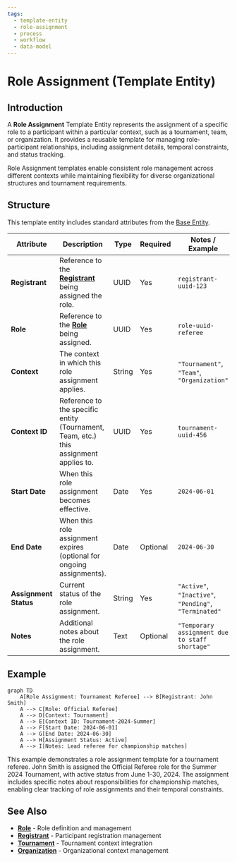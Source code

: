 ```yaml
---
tags:
  - template-entity
  - role-assignment
  - process
  - workflow
  - data-model
---
```


# Role Assignment (Template Entity)

## Introduction

A **Role Assignment** Template Entity represents the assignment of a specific role to a participant within a particular
context, such as a tournament, team, or organization. It provides a reusable template for managing role-participant
relationships, including assignment details, temporal constraints, and status tracking.

Role Assignment templates enable consistent role management across different contexts while maintaining flexibility for
diverse organizational structures and tournament requirements.

## Structure

This template entity includes standard attributes from the [Base Entity](../foundation/base_entity.md).

| Attribute      | Description                                                                           | Type   | Required | Notes / Example                                       |
| -------------- | ------------------------------------------------------------------------------------- | ------ | -------- | ----------------------------------------------------- |
| **Registrant** | Reference to the **[Registrant](../identity/registrant.md)** being assigned the role. | UUID   | Yes      | `registrant-uuid-123`                                 |
| **Role**       | Reference to the **[Role](../identity/role.md)** being assigned.                      | UUID   | Yes      | `role-uuid-referee`                                   |
| **Context**    | The context in which this role assignment applies.                                    | String | Yes      | `"Tournament"`, `"Team"`, `"Organization"`            |
| **Context ID** | Reference to the specific entity (Tournament, Team, etc.) this assignment applies to. | UUID   | Yes      | `tournament-uuid-456`                                 |
| **Start Date** | When this role assignment becomes effective.                                          | Date   | Yes      | `2024-06-01`                                          |
| **End Date**   | When this role assignment expires (optional for ongoing assignments).                 | Date   | Optional | `2024-06-30`                                          |
| **Assignment Status** | Current status of the role assignment.                                        | String | Yes      | `"Active"`, `"Inactive"`, `"Pending"`, `"Terminated"` |
| **Notes**      | Additional notes about the role assignment.                                           | Text   | Optional | `"Temporary assignment due to staff shortage"`        |

## Example

```mermaid
graph TD
    A[Role Assignment: Tournament Referee] --> B[Registrant: John Smith]
    A --> C[Role: Official Referee]
    A --> D[Context: Tournament]
    A --> E[Context ID: Tournament-2024-Summer]
    A --> F[Start Date: 2024-06-01]
    A --> G[End Date: 2024-06-30]
    A --> H[Assignment Status: Active]
    A --> I[Notes: Lead referee for championship matches]
```

This example demonstrates a role assignment template for a tournament referee. John Smith is assigned the Official
Referee role for the Summer 2024 Tournament, with active status from June 1-30, 2024. The assignment includes
specific notes about responsibilities for championship matches, enabling clear tracking of role assignments and their
temporal constraints.

## See Also

- **[Role](../identity/role.md)** - Role definition and management
- **[Registrant](../identity/registrant.md)** - Participant registration management
- **[Tournament](../tournament/tournament.md)** - Tournament context integration
- **[Organization](../organization/README.md)** - Organizational context management

